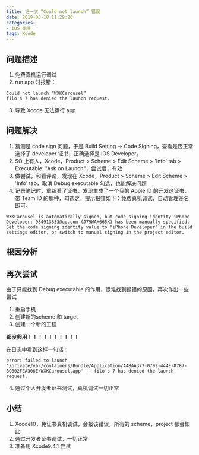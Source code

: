 ```yaml
---
title: 记一次 “Could not launch” 错误
date: 2019-03-18 11:29:26
categories:
- iOS 相关
tags: Xcode
---
```


## 问题描述
1. 免费真机运行调试
2. run app 时报错：

```
Could not launch “WXKCarousel”
filo's 7 has denied the launch request.
```
3. 导致 Xcode 无法运行 app

## 问题解决
1. 猜测是 code sign 问题，于是 Build Setting -> Code Signing，查看是否正常选择了 developer 证书，正确选择是 iOS Developer。
2. SO 上有人，Xcode，Product > Scheme > Edit Scheme > 'Info' tab > Executable:  "Ask on Launch"，尝试后，有效
3. 做尝试，和看评论，发现在 Xcode，Product > Scheme > Edit Scheme > 'Info' tab，取消 Debug executable 勾选，也能解决问题
4. 记录笔记时，重新看了证书，发现生成了一个我的 Apple ID 的开发这证书，带 Team ID 的那种，勾选之，提示报错如下：免费真机调试，自动管理签名即可。

```
WXKCarousel is automatically signed, but code signing identity iPhone Developer: 984913833@qq.com (J79WAX665X) has been manually specified. Set the code signing identity value to "iPhone Developer" in the build settings editor, or switch to manual signing in the project editor.
```

## 根因分析


## 再次尝试
由于只能找到 Debug executable 的作用，很难找到报错的原因，再次作出一些尝试

1. 重启手机
2. 创建新的scheme 和 target
3. 创建一个新的工程

**都没卵用！！！！！！！！！！**

在日志中看到这样一句话：

```
error: failed to launch '/private/var/containers/Bundle/Application/A4BAA377-0792-444E-8787-BC602FEA306E/WXKCarousel.app' -- filo's 7 has denied the launch request.
```

4. 通过个人开发者证书测试，真机调试一切正常


## 小结
1. Xcode10，免证书真机调试，会报该错误，所有的 scheme，project 都会如此
2. 通过开发者证书调试，一切正常
3. 准备用 Xcode9.4.1 尝试








